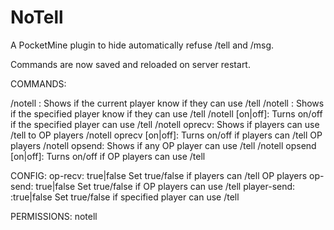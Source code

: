 # NoTell

A PocketMine plugin to hide automatically refuse /tell and /msg.

Commands are now saved and reloaded on server restart.

COMMANDS:

/notell : Shows if the current player know if they can use /tell
/notell <player>: Shows if the specified player know if they can use /tell
/notell <player> [on|off]: Turns on/off if the specified player can use /tell
/notell oprecv: Shows if players can use /tell to OP players
/notell oprecv [on|off]: Turns on/off if players can /tell OP players
/notell opsend: Shows if any OP player can use /tell
/notell opsend [on|off]: Turns on/off if OP players can use /tell

CONFIG:
op-recv: true|false         Set true/false if players can /tell OP players
op-send: true|false         Set true/false if OP players can use /tell
player-send:
    <player>:true|false     Set true/false if specified player can use /tell



PERMISSIONS:
notell



